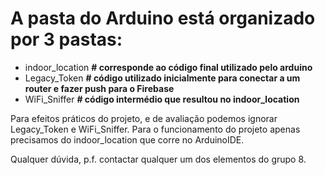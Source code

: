 # A pasta do Arduino está organizado por 3 pastas:

  * indoor_location 		**# corresponde ao código final utilizado pelo arduino**
  * Legacy_Token			  **# código utilizado inicialmente para conectar a um router e fazer push para o Firebase**
  * WiFi_Sniffer			  **# código intermédio que resultou no indoor_location**

Para efeitos práticos do projeto, e de avaliação podemos ignorar Legacy_Token e WiFi_Sniffer. Para o funcionamento do projeto apenas precisamos do indoor_location que corre no ArduinoIDE.

Qualquer dúvida, p.f. contactar qualquer um dos elementos do grupo 8.

